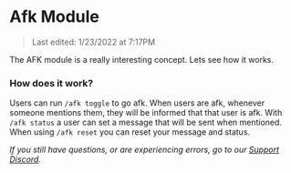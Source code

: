 # Afk Module

> Last edited: 1/23/2022 at 7:17PM

The AFK module is a really interesting concept. Lets see how it works.

### How does it work?
Users can run `/afk toggle` to go afk. When users are afk, whenever someone mentions them, they will be informed that that user is afk. With `/afk status` a user can set a message that will be sent when mentioned. When using `/afk reset` you can reset your message and status.


*If you still have questions, or are experiencing errors, go to our [Support Discord](https://discord.quabot.net).*